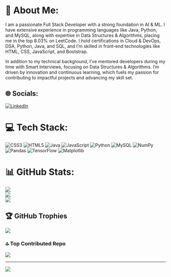 # 💫 About Me:
I am a passionate Full Stack Developer with a strong foundation in AI & ML. I have extensive experience in programming languages like Java, Python, and MySQL, along with expertise in Data Structures & Algorithms, placing me in the top 8.03% on LeetCode. I hold certifications in Cloud & DevOps, DSA, Python, Java, and SQL, and I’m skilled in front-end technologies like HTML, CSS, JavaScript, and Bootstrap.

In addition to my technical background, I’ve mentored developers during my time with Smart Interviews, focusing on Data Structures & Algorithms. I’m driven by innovation and continuous learning, which fuels my passion for contributing to impactful projects and advancing my skill set.


## 🌐 Socials:
[![LinkedIn](https://img.shields.io/badge/LinkedIn-%230077B5.svg?logo=linkedin&logoColor=white)](https://www.linkedin.com/in/mantha-raghava-36662b245/) 

# 💻 Tech Stack:
![CSS3](https://img.shields.io/badge/css3-%231572B6.svg?style=for-the-badge&logo=css3&logoColor=white) ![HTML5](https://img.shields.io/badge/html5-%23E34F26.svg?style=for-the-badge&logo=html5&logoColor=white) ![Java](https://img.shields.io/badge/java-%23ED8B00.svg?style=for-the-badge&logo=openjdk&logoColor=white) ![JavaScript](https://img.shields.io/badge/javascript-%23323330.svg?style=for-the-badge&logo=javascript&logoColor=%23F7DF1E) ![Python](https://img.shields.io/badge/python-3670A0?style=for-the-badge&logo=python&logoColor=ffdd54) ![MySQL](https://img.shields.io/badge/mysql-4479A1.svg?style=for-the-badge&logo=mysql&logoColor=white) ![NumPy](https://img.shields.io/badge/numpy-%23013243.svg?style=for-the-badge&logo=numpy&logoColor=white) ![Pandas](https://img.shields.io/badge/pandas-%23150458.svg?style=for-the-badge&logo=pandas&logoColor=white) ![TensorFlow](https://img.shields.io/badge/TensorFlow-%23FF6F00.svg?style=for-the-badge&logo=TensorFlow&logoColor=white) ![Matplotlib](https://img.shields.io/badge/Matplotlib-%23ffffff.svg?style=for-the-badge&logo=Matplotlib&logoColor=black)
# 📊 GitHub Stats:
![](https://github-readme-stats.vercel.app/api?username=Raghava08&theme=dark&hide_border=false&include_all_commits=false&count_private=false)<br/>
![](https://github-readme-streak-stats.herokuapp.com/?user=Raghava08&theme=dark&hide_border=false)<br/>
![](https://github-readme-stats.vercel.app/api/top-langs/?username=Raghava08&theme=dark&hide_border=false&include_all_commits=false&count_private=false&layout=compact)

## 🏆 GitHub Trophies
![](https://github-profile-trophy.vercel.app/?username=Raghava08&theme=radical&no-frame=false&no-bg=false&margin-w=4)

### 🔝 Top Contributed Repo
![](https://github-contributor-stats.vercel.app/api?username=Raghava08&limit=5&theme=dark&combine_all_yearly_contributions=true)

---
[![](https://visitcount.itsvg.in/api?id=Raghava08&icon=0&color=0)](https://visitcount.itsvg.in)

<!-- Proudly created with GPRM ( https://gprm.itsvg.in ) -->
